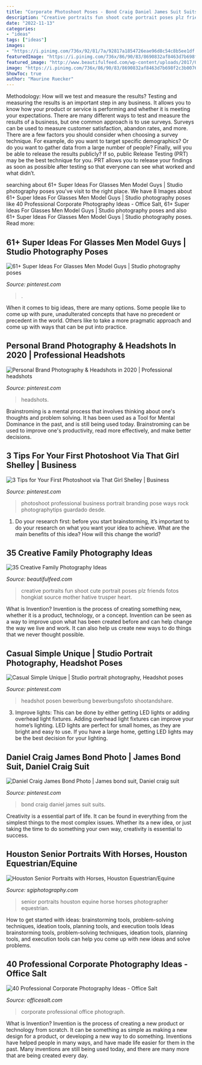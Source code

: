 ```yaml
---
title: "Corporate Photoshoot Poses - Bond Craig Daniel James Suit Suits"
description: "Creative portraits fun shoot cute portrait poses plz friends fotos hongkiat source mother hative trusper heart"
date: "2022-11-13"
categories:
- "ideas"
tags: ["ideas"]
images:
- "https://i.pinimg.com/736x/92/81/7a/92817a1854726eae96d8c54c8b5ee1df.jpg"
featuredImage: "https://i.pinimg.com/736x/86/90/83/8690832af8463d7b698f2c3b0076df24.jpg"
featured_image: "http://www.beautifulfeed.com/wp-content/uploads/2017/04/Creative-Family-Photography-Ideas-8.jpg"
image: "https://i.pinimg.com/736x/86/90/83/8690832af8463d7b698f2c3b0076df24.jpg"
ShowToc: true
author: "Maurine Ruecker"
---
```



Methodology: How will we test and measure the results?
Testing and measuring the results is an important step in any business. It allows you to know how your product or service is performing and whether it is meeting your expectations. There are many different ways to test and measure the results of a business, but one common approach is to use surveys. Surveys can be used to measure customer satisfaction, abandon rates, and more.
There are a few factors you should consider when choosing a survey technique. For example, do you want to target specific demographics? Or do you want to gather data from a large number of people? Finally, will you be able to release the results publicly? If so, public Release Testing (PRT) may be the best technique for you. PRT allows you to release your findings as soon as possible after testing so that everyone can see what worked and what didn’t.

	

		
searching about 61+ Super Ideas For Glasses Men Model Guys | Studio photography poses you've visit to the right place. We have 8 Images about 61+ Super Ideas For Glasses Men Model Guys | Studio photography poses like 40 Professional Corporate Photography Ideas - Office Salt, 61+ Super Ideas For Glasses Men Model Guys | Studio photography poses and also 61+ Super Ideas For Glasses Men Model Guys | Studio photography poses. Read more:
		
    
## 61+ Super Ideas For Glasses Men Model Guys | Studio Photography Poses

<img loading=lazy src="https://i.pinimg.com/736x/86/90/83/8690832af8463d7b698f2c3b0076df24.jpg" onerror="this.onerror=null;this.src='https://tse2.mm.bing.net/th?id=OIP.rMNSSCZhx0shw_S0UmryWQAAAA&amp;pid=15.1';" alt="61+ Super Ideas For Glasses Men Model Guys | Studio photography poses">

_Source: pinterest.com_

>. 

	

When it comes to big ideas, there are many options. Some people like to come up with pure, unadulterated concepts that have no precedent or precedent in the world. Others like to take a more pragmatic approach and come up with ways that can be put into practice. 

    
## Personal Brand Photography &amp; Headshots In 2020 | Professional Headshots

<img loading=lazy src="https://i.pinimg.com/736x/83/10/11/831011c453e1dc849a8fb2a83bc0101a.jpg" onerror="this.onerror=null;this.src='https://tse1.mm.bing.net/th?id=OIP.oqRjJ9Q9Har3LNFvvo85vQHaLF&amp;pid=15.1';" alt="Personal Brand Photography &amp; Headshots in 2020 | Professional headshots">

_Source: pinterest.com_

>headshots. 

	

Brainstroming is a mental process that involves thinking about one's thoughts and problem solving. It has been used as a Tool for Mental Dominance in the past, and is still being used today. Brainstroming can be used to improve one's productivity, read more effectively, and make better decisions.

    
## 3 Tips For Your First Photoshoot Via That Girl Shelley | Business

<img loading=lazy src="https://i.pinimg.com/736x/8d/28/f3/8d28f396e30f14e6e0b5bcd2ecaebe22--professional-photographer-professional-photoshoot.jpg" onerror="this.onerror=null;this.src='https://tse3.mm.bing.net/th?id=OIP.ZWpVVE9Qafcca4Xnjxri0gHaLH&amp;pid=15.1';" alt="3 Tips for Your First Photoshoot via That Girl Shelley | Business">

_Source: pinterest.com_

>photoshoot professional business portrait branding pose ways rock photographytips guardado desde. 

	

1. Do your research first: before you start brainstorming, it’s important to do your research on what you want your idea to achieve. What are the main benefits of this idea? How will this change the world?

    
## 35 Creative Family Photography Ideas

<img loading=lazy src="http://www.beautifulfeed.com/wp-content/uploads/2017/04/Creative-Family-Photography-Ideas-8.jpg" onerror="this.onerror=null;this.src='https://tse2.mm.bing.net/th?id=OIP.Lk12K-EHbIGavifzd8t1JAHaJ4&amp;pid=15.1';" alt="35 Creative Family Photography Ideas">

_Source: beautifulfeed.com_

>creative portraits fun shoot cute portrait poses plz friends fotos hongkiat source mother hative trusper heart. 

	

What is Invention?
Invention is the process of creating something new, whether it is a product, technology, or a concept. Invention can be seen as a way to improve upon what has been created before and can help change the way we live and work. It can also help us create new ways to do things that we never thought possible.

    
## Casual Simple Unique | Studio Portrait Photography, Headshot Poses

<img loading=lazy src="https://i.pinimg.com/originals/95/96/37/95963772ed8a35566f347d91ac51427e.jpg" onerror="this.onerror=null;this.src='https://tse2.mm.bing.net/th?id=OIP.FITU1u7Eti6FhXVp0DAhHQHaLk&amp;pid=15.1';" alt="Casual Simple Unique | Studio portrait photography, Headshot poses">

_Source: pinterest.com_

>headshot posen bewerbung bewerbungsfoto shootandshare. 

	

3. Improve lights: This can be done by either getting LED lights or adding overhead light fixtures.
Adding overhead light fixtures can improve your home’s lighting. LED lights are perfect for small homes, as they are bright and easy to use. If you have a large home, getting LED lights may be the best decision for your lighting.

    
## Daniel Craig James Bond Photo | James Bond Suit, Daniel Craig Suit

<img loading=lazy src="https://i.pinimg.com/736x/92/81/7a/92817a1854726eae96d8c54c8b5ee1df.jpg" onerror="this.onerror=null;this.src='https://tse3.mm.bing.net/th?id=OIP.I8uKP1Z2POcNeBxPSschXQHaLH&amp;pid=15.1';" alt="Daniel Craig James Bond Photo | James bond suit, Daniel craig suit">

_Source: pinterest.com_

>bond craig daniel james suit suits. 

	

Creativity is a essential part of life. It can be found in everything from the simplest things to the most complex issues. Whether its a new idea, or just taking the time to do something your own way, creativity is essential to success.

    
## Houston Senior Portraits With Horses, Houston Equestrian/Equine

<img loading=lazy src="https://sgiphotography.com/wedding-photos/2011/11/houston-senior-photographer-equine-equetrian.jpg" onerror="this.onerror=null;this.src='https://tse2.mm.bing.net/th?id=OIP.gExTUlwRfcnvSNe1N_x3bAHaEo&amp;pid=15.1';" alt="Houston Senior Portraits with Horses, Houston Equestrian/Equine">

_Source: sgiphotography.com_

>senior portraits houston equine horse horses photographer equestrian. 

	

How to get started with ideas: brainstorming tools, problem-solving techniques, ideation tools, planning tools, and execution tools
Ideas brainstorming tools, problem-solving techniques, ideation tools, planning tools, and execution tools can help you come up with new ideas and solve problems.

    
## 40 Professional Corporate Photography Ideas - Office Salt

<img loading=lazy src="http://www.officesalt.com/wp-content/uploads/2019/03/Professional-Corporate-Photography-Ideas-2.jpg" onerror="this.onerror=null;this.src='https://tse3.mm.bing.net/th?id=OIP.BalFhGupSbs8DNPVbmFEtgHaKX&amp;pid=15.1';" alt="40 Professional Corporate Photography Ideas - Office Salt">

_Source: officesalt.com_

>corporate professional office photograph. 

	

What is Invention?
Invention is the process of creating a new product or technology from scratch. It can be something as simple as making a new design for a product, or developing a new way to do something. Inventions have helped people in many ways, and have made life easier for them in the past. Many inventions are still being used today, and there are many more that are being created every day.

